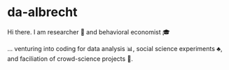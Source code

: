 # da-albrecht

Hi there. I am researcher :milky_way: and behavioral economist :mortar_board:

... venturing into coding for data analysis :bar_chart:, social science experiments :clubs:, and faciliation of crowd-science projects :busts_in_silhouette:.
